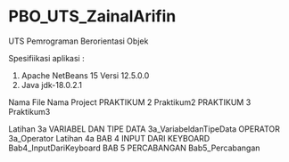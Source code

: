 # PBO_UTS_ZainalArifin
UTS Pemrograman Berorientasi Objek

Spesifiikasi aplikasi :
1. Apache NetBeans 15
   Versi 12.5.0.0
2. Java
   jdk-18.0.2.1
  
  Nama File           Nama Project
  PRAKTIKUM 2      Praktikum2
PRAKTIKUM 3
	Praktikum3

Latihan 3a
	VARIABEL DAN TIPE DATA
		3a_VariabeldanTipeData
	OPERATOR
		3a_Operator
Latihan 4a
	BAB 4 INPUT DARI KEYBOARD
		Bab4_InputDariKeyboard
	BAB 5 PERCABANGAN
		Bab5_Percabangan
